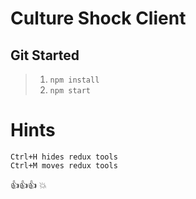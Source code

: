 # Culture Shock Client

## Git Started

> 1. `npm install`
> 2. `npm start`

# Hints

	Ctrl+H hides redux tools
	Ctrl+M moves redux tools

:+1::+1::+1:
:boom: